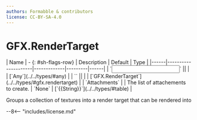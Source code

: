 ```yaml
---
authors: Formabble & contributors
license: CC-BY-SA-4.0
---
```



# GFX.RenderTarget

<div class="sh-parameters" markdown="1">
| Name | - {: #sh-flags-row} | Description | Default | Type |
|------|---------------------|-------------|---------|------|
| `<input>` || | | [`Any`](../../types/#any) |
| `<output>` || | | [`GFX.RenderTarget`](../../types/#gfx.rendertarget) |
| `Attachments` |  | The list of attachements to create. | `None` | [`{{String}}`](../../types/#table) |

</div>

Groups a collection of textures into a render target that can be rendered into

--8<-- "includes/license.md"

